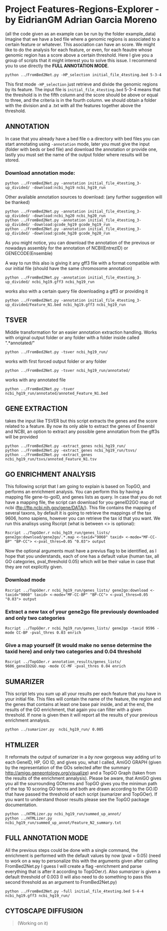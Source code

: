 # Project Features-Regions-Explorer - by EidrianGM Adrian Garcia Moreno
(all the code given as an example can be run by the folder example_data)
Imagine that we have a bed file where a genomic regions is associated to a certain feature or whatever. This asociation can have an score.
We might like to do the analysis for each feature, or even, for each feautre whose genomic region has a score above a certain threshold.
Here I give you a group of scripts that it might interest you to solve this issue.
I recommend you to use directly the **FULL ANNOTATION MODE**.

```
python ../FromBed2Net.py -HP_selection initial_file_4testing.bed 5-3-4
```

This first mode `-HP_selection` just retrieve and divide the genomic regions by its feature. The input file is `initial_file_4testing.bed`
5-3-4 means that the threshold is in the fifth column and the score should be above or equal to three, and the criteria is in the fourth column.
we should obtain a folder with the division and a .txt with all the features together above the threshold.

## ANNOTATION

In case that you already have a bed file o a directory with bed files you can start annotating using `-annotation` mode, later you must give the input (folder with beds or bed file) and download the annotation or provide one, lastly you must set the name of the output folder where results will be stored.

### Download annotation mode:
```
python ../FromBed2Net.py -annotation initial_file_4testing_3-up_divided/ -download:ncbi_hg19 ncbi_hg19_run
```

Other available annotation sources to download: (any further suggestion will be thanked)
```
python ../FromBed2Net.py -annotation initial_file_4testing_3-up_divided/ -download:ncbi_hg20 ncbi_hg20_run
python ../FromBed2Net.py -annotation initial_file_4testing_3-up_divided/ -download:gcode_hg19 gcode_hg19_run
python ../FromBed2Net.py -annotation initial_file_4testing_3-up_divided/ -download:gcode_hg20 gcode_hg20_run
```

As you might notice, you can download the annotation of the previous or nowadays assembly for the annotation of NCBI(EntrezID) or GENECODE(Ensemble)

A way to run this also is giving it any gff3 file with a format compatible with our initial file (should have the same chromosome annotation)
```
python ../FromBed2Net.py -annotation initial_file_4testing_3-up_divided/ ncbi_hg19.gff3 ncbi_hg19_run
```

works also with a certain query file downloading a gff3 or providing it
```
python ../FromBed2Net.py -annotation initial_file_4testing_3-up_divided/Feature_N1.bed ncbi_hg19.gff3 ncbi_hg19_run
```

## TSVER
Middle transformation for an easier annotation extraction handling.
Works with original output folder or any folder with a folder inside called ".*annotated/"

```
python ../FromBed2Net.py -tsver ncbi_hg19_run/
```
works with first forced output folder or any folder
```
python ../FromBed2Net.py -tsver ncbi_hg19_run/annotated/
```
works with any annotated file
```
python ../FromBed2Net.py -tsver ncbi_hg19_run/annotated/annoted_Feature_N1.bed
```

## GENE EXTRACTION
takes the input like TSVER but this script extracts the genes and the score related to a feature. By now its only able to extract the genes of Ensembl and NCBI, an option to extract any possible gene annotation from the gff3s will be provided
```
python ../FromBed2Net.py -extract_genes ncbi_hg19_run/
python ../FromBed2Net.py -extract_genes ncbi_hg19_run/tsvs/
python ../FromBed2Net.py -extract_genes ncbi_hg19_run/tsvs/annoted_Feature_N1.tsv
```

## GO ENRICHMENT ANALYSIS
This following script that I am going to explain is based on TopGO, and performs an enrichment analysis.
You can perform this by having a mapping file gene-to-goID, and genes lists as query. In case that you do not have a mapping file, the script can download for you geneID2GO map of ncbi (<ftp://ftp.ncbi.nih.gov/gene/DATA/>).
This file contains the mapping of several taxons, by default it is going to retrieve the mappings of the tax 9606, homo sapiens, however you can retrieve the tax id that you want. We run this analisys using Rscript (what is between <> is optional):
```
Rscript ../TopGOer.r ncbi_hg19_run/genes_lists/ gene2go:download/gene2go/.*.map <-taxid="9060" taxid> <-mode="MF-CC-BP" "BP-CC"> <-pval_thres=0.05 "0.03"> output
```

Now the optional arguments must have a previus flag to be identified, as I hope that you understands, each of one has a default value (human tax, all GO categories, pval_threshold 0.05) which will be their value in case that they are not explicitly given. 

### Download mode
```
Rscript ../TopGOer.r ncbi_hg19_run/genes_lists/ gene2go:download <-taxid="9060" taxid> <-mode="MF-CC-BP" "BP-CC"> <-pval_thres=0.05 "0.03"> output
```
### Extract a new tax of your gene2go file previously downloaded and only two categories
```
Rscript ../TopGOer.r ncbi_hg19_run/genes_lists/ gene2go -taxid 9596 -mode CC-BP -pval_thres 0.03 enrich
```
### Give a map yourself (it would make no sense determine the taxid here) and only two categories and 0.04 threshold
```
Rscript ../TopGOer.r annotation_results/genes_lists/ 9606_geneID2GO.map -mode CC-MF -pval_thres 0.04 enrich
```

## SUMARIZER
This script lets you sum up all your results per each feature that you have in your initial file. This files will contain the name of the feature, the region and the genes that contains at least one base pair inside, and at the end, the results of the GO enrichment, that again you can filter with a given threshold. If none is given then it will report all the results of your previous enrichment  annalysis.
```
python ../sumarizer.py  ncbi_hg19_run/ 0.005
```

## HTMLIZER

It reformats the output of sumarizer in a *by now* gorgeous way adding url to each GeneID, HP, GO ID, and gives you, what I called, AmiGO GRAPH (given by the representation of the GOs selected after the summary http://amigo.geneontology.org/visualize) and a TopGO Graph (taken from the results of the enrichment annalysis). Please be aware, that AmiGO gives you all the sourrounding GOterms and TopGO gives you the minimun path of the top 10 scoring GO terms and both are drawn according to the GO.ID that have passed the threshold of each script (sumarizer and TopGOer). If you want to understand thoser results please see the TopGO package documentation.
```
python ../HTMLizer.py ncbi_hg19_run/summed_up_annot/
python ../HTMLizer.py ncbi_hg19_run/summed_up_annot/Feature_N2_summary.txt
```

## **FULL ANNOTATION MODE**

All the previous steps could be done with a single command, the enrichment is performed with the default values by now (pval = 0.05) (need to work on a way to personalize this with the arguments given after calling FromBed2Net.py I guess I will create a flag -enrichment and parse everything that is after it according to TopGOer.r). Also *sumarizer* is given a default threshold of 0.003 (I will also need to do something to pass this second threshold as an argument to FromBed2Net.py)

```
python ../FromBed2Net.py -full initial_file_4testing.bed 5-4-4 ncbi_hg19.gff3 ncbi_hg19_run/
```

## CYTOSCAPE DIFFUSION

>(Working on it)


